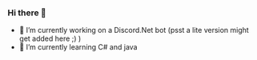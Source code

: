 ### Hi there 👋

- 🔭 I’m currently working on a Discord.Net bot (psst a lite version might get added here ;) )
- 🌱 I’m currently learning C# and java
